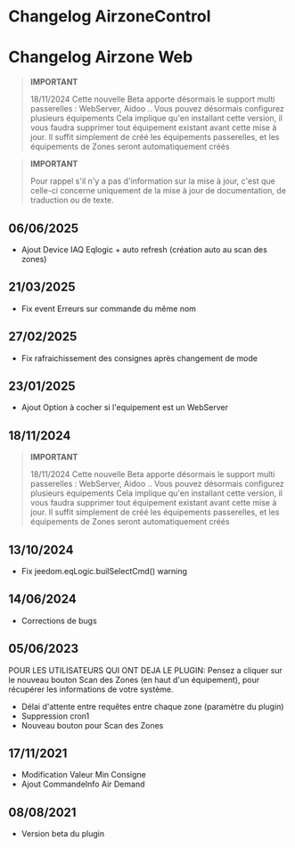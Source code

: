 # Changelog AirzoneControl

# Changelog Airzone Web

>**IMPORTANT**
>
> 18/11/2024
> Cette nouvelle Beta apporte désormais le support multi passerelles : WebServer, Aidoo ..
> Vous pouvez désormais configurez plusieurs équipements
> Cela implique qu'en installant cette version, il vous faudra supprimer tout équipement existant avant cette mise à jour.
> Il suffit simplement de créé les équipements passerelles, et les équipements de Zones seront automatiquement créés


>**IMPORTANT**
>
>Pour rappel s'il n'y a pas d'information sur la mise à jour, c'est que celle-ci concerne uniquement de la mise à jour de documentation, de traduction ou de texte.


## 06/06/2025

- Ajout Device IAQ Eqlogic + auto refresh (création auto au scan des zones)


## 21/03/2025

- Fix event Erreurs sur commande du même nom


## 27/02/2025

- Fix rafraichissement des consignes après changement de mode


## 23/01/2025

- Ajout Option à cocher si l'equipement est un WebServer

## 18/11/2024

>**IMPORTANT**
>
> 18/11/2024
> Cette nouvelle Beta apporte désormais le support multi passerelles : WebServer, Aidoo ..
> Vous pouvez désormais configurez plusieurs équipements
> Cela implique qu'en installant cette version, il vous faudra supprimer tout équipement existant avant cette mise à jour.
> Il suffit simplement de créé les équipements passerelles, et les équipements de Zones seront automatiquement créés

## 13/10/2024

- Fix jeedom.eqLogic.builSelectCmd() warning


## 14/06/2024

- Corrections de bugs

## 05/06/2023

POUR LES UTILISATEURS QUI ONT DEJA LE PLUGIN:
Pensez a cliquer sur le nouveau bouton Scan des Zones (en haut d'un équipement), pour récupérer les informations de votre système.

- Délai d'attente entre requêtes entre chaque zone (paramètre du plugin)
- Suppression cron1
- Nouveau bouton pour Scan des Zones

## 17/11/2021

- Modification Valeur Min Consigne
- Ajout CommandeInfo Air Demand

## 08/08/2021

- Version beta du plugin
